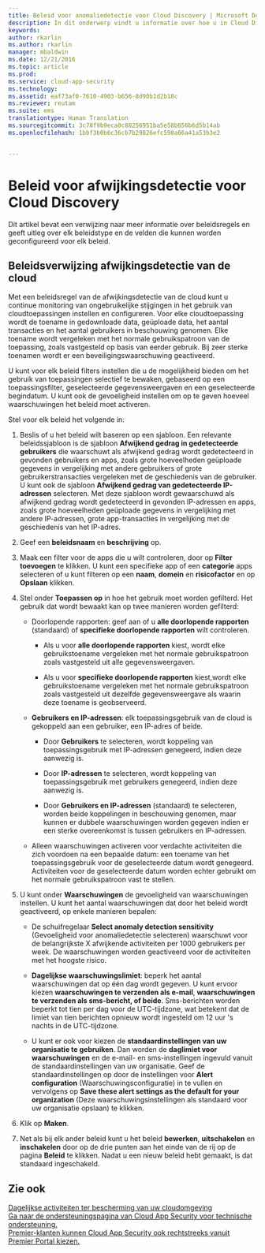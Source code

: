```yaml
---
title: Beleid voor anomaliedetectie voor Cloud Discovery | Microsoft Docs
description: In dit onderwerp vindt u informatie over hoe u in Cloud Discovery met beleidsregels voor anomaliedetectie kunt werken.
keywords: 
author: rkarlin
ms.author: rkarlin
manager: mbaldwin
ms.date: 12/21/2016
ms.topic: article
ms.prod: 
ms.service: cloud-app-security
ms.technology: 
ms.assetid: eaf73af0-7610-4903-b656-8d90b1d2b18c
ms.reviewer: reutam
ms.suite: ems
translationtype: Human Translation
ms.sourcegitcommit: 3c78f9b9eca0c88256951ba5e58b656b6d5b14ab
ms.openlocfilehash: 1bbf3b0b6c36cb7b29826efc598a66a41a53b3e2


---
```


# <a name="cloud-discovery-anomaly-detection-policy"></a>Beleid voor afwijkingsdetectie voor Cloud Discovery
Dit artikel bevat een verwijzing naar meer informatie over beleidsregels en geeft uitleg over elk beleidstype en de velden die kunnen worden geconfigureerd voor elk beleid.  
  
## <a name="cloud-discovery-anomaly-detection-policy-reference"></a>Beleidsverwijzing afwijkingsdetectie van de cloud  
Met een beleidsregel van de afwijkingsdetectie van de cloud kunt u continue monitoring van ongebruikelijke stijgingen in het gebruik van cloudtoepassingen instellen en configureren. Voor elke cloudtoepassing wordt de toename in gedownloade data, geüploade data, het aantal transacties en het aantal gebruikers in beschouwing genomen. Elke toename wordt vergeleken met het normale gebruikspatroon van de toepassing, zoals vastgesteld op basis van eerder gebruik. Bij zeer sterke toenamen wordt er een beveiligingswaarschuwing geactiveerd.  
  
U kunt voor elk beleid filters instellen die u de mogelijkheid bieden om het gebruik van toepassingen selectief te bewaken, gebaseerd op een toepassingsfilter, geselecteerde gegevensweergaven en een geselecteerde begindatum. U kunt ook de gevoeligheid instellen om op te geven hoeveel waarschuwingen het beleid moet activeren.  

Stel voor elk beleid het volgende in:

1. Beslis of u het beleid wilt baseren op een sjabloon. Een relevante beleidssjabloon is de sjabloon **Afwijkend gedrag in gedetecteerde gebruikers** die waarschuwt als afwijkend gedrag wordt gedetecteerd in gevonden gebruikers en apps, zoals grote hoeveelheden geüploade gegevens in vergelijking met andere gebruikers of grote gebruikerstransacties vergeleken met de geschiedenis van de gebruiker. U kunt ook de sjabloon **Afwijkend gedrag van gedetecteerde IP-adressen** selecteren. Met deze sjabloon wordt gewaarschuwd als afwijkend gedrag wordt gedetecteerd in gevonden IP-adressen en apps, zoals grote hoeveelheden geüploade gegevens in vergelijking met andere IP-adressen, grote app-transacties in vergelijking met de geschiedenis van het IP-adres. 
 
2. Geef een **beleidsnaam** en **beschrijving** op.  

3. Maak een filter voor de apps die u wilt controleren, door op **Filter toevoegen** te klikken. U kunt een specifieke app of een **categorie** apps selecteren of u kunt filteren op een **naam**, **domein** en **risicofactor** en op **Opslaan** klikken.

4. Stel onder **Toepassen op** in hoe het gebruik moet worden gefilterd. Het gebruik dat wordt bewaakt kan op twee manieren worden gefilterd:  
  
    -   Doorlopende rapporten: geef aan of u **alle doorlopende rapporten** (standaard) of **specifieke doorlopende rapporten** wilt controleren.  
  
        -   Als u voor **alle doorlopende rapporten** kiest, wordt elke gebruikstoename vergeleken met het normale gebruikspatroon zoals vastgesteld uit alle gegevensweergaven.  
  
        -   Als u voor **specifieke doorlopende rapporten** kiest,wordt elke gebruikstoename vergeleken met het normale gebruikspatroon zoals vastgesteld uit dezelfde gegevensweergave als waarin deze toename is geobserveerd.  
  
    -   **Gebruikers en IP-adressen**: elk toepassingsgebruik van de cloud is gekoppeld aan een gebruiker, een IP-adres of beide.  
  
        -   Door **Gebruikers** te selecteren, wordt koppeling van toepassingsgebruik met IP-adressen genegeerd, indien deze aanwezig is.  
  
        -   Door **IP-adressen** te selecteren, wordt koppeling van toepassingsgebruik met gebruikers genegeerd, indien deze aanwezig is.  
  
        -   Door **Gebruikers en IP-adressen** (standaard) te selecteren, worden beide koppelingen in beschouwing genomen, maar kunnen er dubbele waarschuwingen worden gegeven indien er een sterke overeenkomst is tussen gebruikers en IP-adressen.
    -   Alleen waarschuwingen activeren voor verdachte activiteiten die zich voordoen na een bepaalde datum: een toename van het toepassingsgebruik voor de geselecteerde datum wordt genegeerd. Activiteiten voor de geselecteerde datum worden echter gebruikt om het normale gebruikspatroon vast te stellen.  
  
5. U kunt onder **Waarschuwingen** de gevoeligheid van waarschuwingen instellen. U kunt het aantal waarschuwingen dat door het beleid wordt geactiveerd, op enkele manieren bepalen:  
  
    -   De schuifregelaar **Select anomaly detection sensitivity** (Gevoeligheid voor anomaliedetectie selecteren) waarschuwt voor de belangrijkste X afwijkende activiteiten per 1000 gebruikers per week. De waarschuwingen worden geactiveerd voor de activiteiten met het hoogste risico.  
  
    -   **Dagelijkse waarschuwingslimiet**: beperk het aantal waarschuwingen dat op één dag wordt gegeven. U kunt ervoor kiezen **waarschuwingen te verzenden als e-mail**, **waarschuwingen te verzenden als sms-bericht, of beide**. Sms-berichten worden beperkt tot tien per dag voor de UTC-tijdzone, wat betekent dat de limiet van tien berichten opnieuw wordt ingesteld om 12 uur 's nachts in de UTC-tijdzone.

    - U kunt er ook voor kiezen de **standaardinstellingen van uw organisatie te gebruiken**. Dan worden de **daglimiet voor waarschuwingen** en de e-mail- en sms-instellingen ingevuld vanuit de standaardinstellingen van uw organisatie. Geef de standaardinstellingen op door de instellingen voor **Alert configuration** (Waarschuwingsconfiguratie) in te vullen en vervolgens op **Save these alert settings as the default for your organization** (Deze waarschuwingsinstellingen als standaard voor uw organisatie opslaan) te klikken.

6. Klik op **Maken**.

7. Net als bij elk ander beleid kunt u het beleid **bewerken**, **uitschakelen** en **inschakelen** door op de drie punten aan het einde van de rij op de pagina **Beleid** te klikken. Nadat u een nieuw beleid hebt gemaakt, is dat standaard ingeschakeld.

## <a name="see-also"></a>Zie ook  
[Dagelijkse activiteiten ter bescherming van uw cloudomgeving](daily-activities-to-protect-your-cloud-environment.md)   
[Ga naar de ondersteuningspagina van Cloud App Security voor technische ondersteuning.](http://support.microsoft.com/oas/default.aspx?prid=16031)   
[Premier-klanten kunnen Cloud App Security ook rechtstreeks vanuit Premier Portal kiezen.](https://premier.microsoft.com/)  
  
  


<!--HONumber=Dec16_HO4-->


